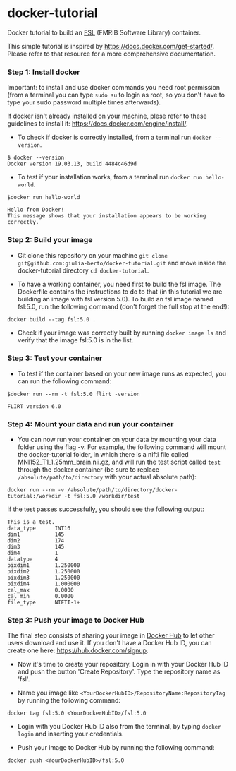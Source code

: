 # docker-tutorial
Docker tutorial to build an [FSL](https://fsl.fmrib.ox.ac.uk/fsl/fslwiki) (FMRIB Software Library) container.

This simple tutorial is inspired by https://docs.docker.com/get-started/. Please refer to that resource for a more comprehensive documentation. 

### Step 1: Install docker

Important: to install and use docker commands you need root permission (from a terminal you can type ```sudo su``` to login as root, so you don't have to type your sudo password multiple times afterwards).

If docker isn't already installed on your machine, plese refer to these guidelines to install it: https://docs.docker.com/engine/install/.

* To check if docker is correctly installed, from a terminal run ```docker --version```.
```
$ docker --version
Docker version 19.03.13, build 4484c46d9d 
```
* To test if your installation works, from a terminal run ```docker run hello-world```.
```
$docker run hello-world

Hello from Docker!
This message shows that your installation appears to be working correctly.
```

### Step 2: Build your image

* Git clone this repository on your machine ```git clone git@github.com:giulia-berto/docker-tutorial.git``` and move inside the docker-tutorial directory ```cd docker-tutorial```.

* To have a working container, you need first to build the fsl image. The Dockerfile contains the instructions to do to that (in this tutorial we are building an image with fsl version 5.0). To build an fsl image named fsl:5.0, run the following command (don't forget the full stop at the end!):
```
docker build --tag fsl:5.0 .
```
* Check if your image was correctly built by running ```docker image ls``` and verify that the image fsl:5.0 is in the list.


### Step 3: Test your container

* To test if the container based on your new image runs as expected, you can run the following command:
```
$docker run --rm -t fsl:5.0 flirt -version

FLIRT version 6.0
```

### Step 4: Mount your data and run your container

* You can now run your container on your data by mounting your data folder using the flag -v. For example, the following command will mount the docker-tutorial folder, in which there is a nifti file called MNI152_T1_1.25mm_brain.nii.gz, and will run the test script called `test` through the docker container
(be sure to replace ```/absolute/path/to/directory``` with your actual absolute path):
```
docker run --rm -v /absolute/path/to/directory/docker-tutorial:/workdir -t fsl:5.0 /workdir/test
```
If the test passes successfully, you should see the following output:
```
This is a test.
data_type      INT16
dim1           145
dim2           174
dim3           145
dim4           1
datatype       4
pixdim1        1.250000
pixdim2        1.250000
pixdim3        1.250000
pixdim4        1.000000
cal_max        0.0000
cal_min        0.0000
file_type      NIFTI-1+
```

### Step 3: Push your image to Docker Hub

The final step consists of sharing your image in [Docker Hub](https://hub.docker.com/) to let other users download and use it. If you don't have a Docker Hub ID, you can create one here: https://hub.docker.com/signup.

* Now it's time to create your repository. Login in with your Docker Hub ID and push the button 'Create Repository'. Type the repository name as 'fsl'.

* Name you image like ```<YourDockerHubID>/RepositoryName:RepositoryTag``` by running the following command:
```
docker tag fsl:5.0 <YourDockerHubID>/fsl:5.0
```
* Login with you Docker Hub ID also from the terminal, by typing ```docker login``` and inserting your credentials.

* Push your image to Docker Hub by running the following command:
```
docker push <YourDockerHubID>/fsl:5.0
```
